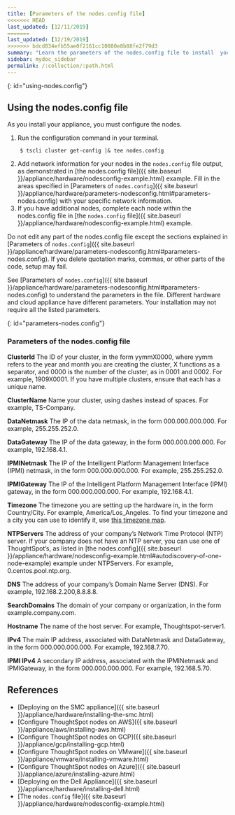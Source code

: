```yaml
---
title: [Parameters of the nodes.config file]
<<<<<<< HEAD
last_updated: [12/11/2019]
=======
last_updated: [12/19/2019]
>>>>>>> bdcd834efb55ae0f2161cc10880e8b88fe2f79d3
summary: "Learn the parameters of the nodes.config file to install  your cloud or hardware appliance."
sidebar: mydoc_sidebar
permalink: /:collection/:path.html
---
```


{: id="using-nodes.config"}
## Using the nodes.config file
As you install your appliance, you must configure the nodes.

1. Run the configuration command in your terminal.
```
    $ tscli cluster get-config |& tee nodes.config
```
2. Add network information for your nodes in the `nodes.config` file output, as demonstrated in [the nodes.config file]({{ site.baseurl }}/appliance/hardware/nodesconfig-example.html) example. Fill in the areas specified in [Parameters of `nodes.config`]({{ site.baseurl }}/appliance/hardware/parameters-nodesconfig.html#parameters-nodes.config) with your specific network information.
3. If you have  additional nodes, complete each node within the nodes.config file in [the `nodes.config` file]({{ site.baseurl }}/appliance/hardware/nodesconfig-example.html) example.

Do not edit any part of the nodes.config file except the sections explained in [Parameters of `nodes.config`]({{ site.baseurl }}/appliance/hardware/parameters-nodesconfig.html#parameters-nodes.config). If you delete quotation marks, commas, or other parts of the code, setup may fail.

See [Parameters of `nodes.config`]({{ site.baseurl }}/appliance/hardware/parameters-nodesconfig.html#parameters-nodes.config) to understand the parameters in the file. Different hardware and cloud appliance have different parameters. Your installation may not require all the listed parameters.

{: id="parameters-nodes.config"}

### Parameters of the nodes.config file

**ClusterId**	The ID of your cluster, in the form yymmX0000, where yymm refers to the year and month you are creating the cluster, X functions as a separator, and 0000 is the number of the cluster, as in 0001 and 0002. For example, 1909X0001. If you have multiple clusters, ensure that each has a unique name.

**ClusterName**	Name your cluster, using dashes instead of spaces. For example, TS-Company.

**DataNetmask**	The IP of the data netmask, in the form 000.000.000.000. For example, 255.255.252.0.

**DataGateway**	The IP of the data gateway, in the form 000.000.000.000. For example, 192.168.4.1.  

**IPMINetmask**	The IP of the Intelligent Platform Management Interface (IPMI) netmask, in the form 000.000.000.000. For example, 255.255.252.0.  

**IPMIGateway**	The IP of the Intelligent Platform Management Interface (IPMI) gateway, in the form 000.000.000.000. For example, 192.168.4.1.   

**Timezone**	The timezone you are setting up the hardware in, in the form Country/City. For example, America/Los_Angeles. To find your timezone and a city you can use to identify it, use [this timezone map](https://www.timeanddate.com/time/map/).

**NTPServers**	The address of your company’s Network Time Protocol (NTP) server. If your company does not have an NTP server, you can use one of ThoughtSpot’s, as listed in [the nodes.config]({{ site.baseurl }}/appliance/hardware/nodesconfig-example.html#autodiscovery-of-one-node-example) example under NTPServers. For example, 0.centos.pool.ntp.org.  

**DNS**	The address of your company’s Domain Name Server (DNS). For example, 192.168.2.200,8.8.8.8.  

**SearchDomains**	The domain of your company or organization, in the form example.company.com.   

**Hostname**	The name of the host server. For example, Thoughtspot-server1.   

**IPv4**	The main IP address, associated with DataNetmask and DataGateway, in the form 000.000.000.000. For example, 192.168.7.70.  

**IPMI IPv4**	A secondary IP address, associated with the IPMINetmask and IPMIGateway, in the form 000.000.000.000. For example, 192.168.5.70.

## References
* [Deploying on the SMC appliance]({{ site.baseurl }}/appliance/hardware/installing-the-smc.html)
* [Configure ThoughtSpot nodes on AWS]({{ site.baseurl }}/appliance/aws/installing-aws.html)
* [Configure ThoughtSpot nodes on GCP]({{ site.baseurl }}/appliance/gcp/installing-gcp.html)
* [Configure ThoughtSpot nodes on VMware]({{ site.baseurl }}/appliance/vmware/installing-vmware.html)
* [Configure ThoughtSpot nodes on Azure]({{ site.baseurl }}/appliance/azure/installing-azure.html)
* [Deploying on the Dell Appliance]({{ site.baseurl }}/appliance/hardware/installing-dell.html)
* [The `nodes.config` file]({{ site.baseurl }}/appliance/hardware/nodesconfig-example.html)
